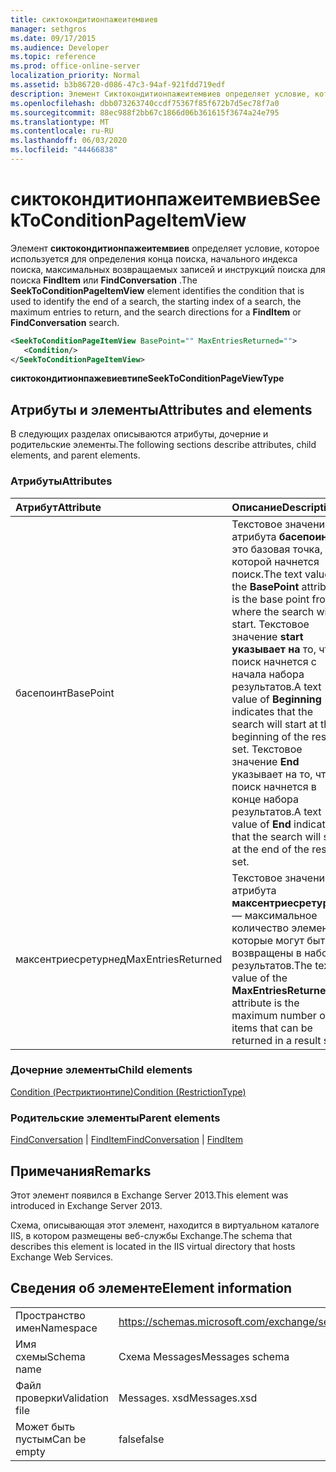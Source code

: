 ```yaml
---
title: сиктокондитионпажеитемвиев
manager: sethgros
ms.date: 09/17/2015
ms.audience: Developer
ms.topic: reference
ms.prod: office-online-server
localization_priority: Normal
ms.assetid: b3b86720-d086-47c3-94af-921fdd719edf
description: Элемент Сиктокондитионпажеитемвиев определяет условие, которое используется для определения конца поиска, начального индекса поиска, максимальных возвращаемых записей и инструкций поиска для поиска FindItem или FindConversation.
ms.openlocfilehash: dbb073263740ccdf75367f85f672b7d5ec78f7a0
ms.sourcegitcommit: 88ec988f2bb67c1866d06b361615f3674a24e795
ms.translationtype: MT
ms.contentlocale: ru-RU
ms.lasthandoff: 06/03/2020
ms.locfileid: "44466838"
---
```

# <a name="seektoconditionpageitemview"></a><span data-ttu-id="39de4-103">сиктокондитионпажеитемвиев</span><span class="sxs-lookup"><span data-stu-id="39de4-103">SeekToConditionPageItemView</span></span>

<span data-ttu-id="39de4-104">Элемент **сиктокондитионпажеитемвиев** определяет условие, которое используется для определения конца поиска, начального индекса поиска, максимальных возвращаемых записей и инструкций поиска для поиска **FindItem** или **FindConversation** .</span><span class="sxs-lookup"><span data-stu-id="39de4-104">The **SeekToConditionPageItemView** element identifies the condition that is used to identify the end of a search, the starting index of a search, the maximum entries to return, and the search directions for a **FindItem** or **FindConversation** search.</span></span> 
  
```XML
<SeekToConditionPageItemView BasePoint="" MaxEntriesReturned="">
   <Condition/>
</SeekToConditionPageItemView>
```

 <span data-ttu-id="39de4-105">**сиктокондитионпажевиевтипе**</span><span class="sxs-lookup"><span data-stu-id="39de4-105">**SeekToConditionPageViewType**</span></span>
## <a name="attributes-and-elements"></a><span data-ttu-id="39de4-106">Атрибуты и элементы</span><span class="sxs-lookup"><span data-stu-id="39de4-106">Attributes and elements</span></span>

<span data-ttu-id="39de4-107">В следующих разделах описываются атрибуты, дочерние и родительские элементы.</span><span class="sxs-lookup"><span data-stu-id="39de4-107">The following sections describe attributes, child elements, and parent elements.</span></span>
  
### <a name="attributes"></a><span data-ttu-id="39de4-108">Атрибуты</span><span class="sxs-lookup"><span data-stu-id="39de4-108">Attributes</span></span>

|<span data-ttu-id="39de4-109">**Атрибут**</span><span class="sxs-lookup"><span data-stu-id="39de4-109">**Attribute**</span></span>|<span data-ttu-id="39de4-110">**Описание**</span><span class="sxs-lookup"><span data-stu-id="39de4-110">**Description**</span></span>|
|:-----|:-----|
|<span data-ttu-id="39de4-111">басепоинт</span><span class="sxs-lookup"><span data-stu-id="39de4-111">BasePoint</span></span>  <br/> |<span data-ttu-id="39de4-112">Текстовое значение атрибута **басепоинт** — это базовая точка, с которой начнется поиск.</span><span class="sxs-lookup"><span data-stu-id="39de4-112">The text value of the **BasePoint** attribute is the base point from where the search will start.</span></span> <span data-ttu-id="39de4-113">Текстовое значение **start указывает на** то, что поиск начнется с начала набора результатов.</span><span class="sxs-lookup"><span data-stu-id="39de4-113">A text value of **Beginning** indicates that the search will start at the beginning of the result set.</span></span> <span data-ttu-id="39de4-114">Текстовое значение **End** указывает на то, что поиск начнется в конце набора результатов.</span><span class="sxs-lookup"><span data-stu-id="39de4-114">A text value of **End** indicates that the search will start at the end of the result set.</span></span>  <br/> |
|<span data-ttu-id="39de4-115">максентриесретурнед</span><span class="sxs-lookup"><span data-stu-id="39de4-115">MaxEntriesReturned</span></span>  <br/> |<span data-ttu-id="39de4-116">Текстовое значение атрибута **максентриесретурнед** — максимальное количество элементов, которые могут быть возвращены в наборе результатов.</span><span class="sxs-lookup"><span data-stu-id="39de4-116">The text value of the **MaxEntriesReturned** attribute is the maximum number of items that can be returned in a result set.</span></span>  <br/> |
   
### <a name="child-elements"></a><span data-ttu-id="39de4-117">Дочерние элементы</span><span class="sxs-lookup"><span data-stu-id="39de4-117">Child elements</span></span>

[<span data-ttu-id="39de4-118">Condition (Рестриктионтипе)</span><span class="sxs-lookup"><span data-stu-id="39de4-118">Condition (RestrictionType)</span></span>](condition-restrictiontype.md)
  
### <a name="parent-elements"></a><span data-ttu-id="39de4-119">Родительские элементы</span><span class="sxs-lookup"><span data-stu-id="39de4-119">Parent elements</span></span>

<span data-ttu-id="39de4-120">[FindConversation](findconversation.md)  |  [FindItem](finditem.md)</span><span class="sxs-lookup"><span data-stu-id="39de4-120">[FindConversation](findconversation.md) | [FindItem](finditem.md)</span></span>
  
## <a name="remarks"></a><span data-ttu-id="39de4-121">Примечания</span><span class="sxs-lookup"><span data-stu-id="39de4-121">Remarks</span></span>

<span data-ttu-id="39de4-122">Этот элемент появился в Exchange Server 2013.</span><span class="sxs-lookup"><span data-stu-id="39de4-122">This element was introduced in Exchange Server 2013.</span></span>
  
<span data-ttu-id="39de4-123">Схема, описывающая этот элемент, находится в виртуальном каталоге IIS, в котором размещены веб-службы Exchange.</span><span class="sxs-lookup"><span data-stu-id="39de4-123">The schema that describes this element is located in the IIS virtual directory that hosts Exchange Web Services.</span></span>
  
## <a name="element-information"></a><span data-ttu-id="39de4-124">Сведения об элементе</span><span class="sxs-lookup"><span data-stu-id="39de4-124">Element information</span></span>

|||
|:-----|:-----|
|<span data-ttu-id="39de4-125">Пространство имен</span><span class="sxs-lookup"><span data-stu-id="39de4-125">Namespace</span></span>  <br/> |https://schemas.microsoft.com/exchange/services/2006/messages  <br/> |
|<span data-ttu-id="39de4-126">Имя схемы</span><span class="sxs-lookup"><span data-stu-id="39de4-126">Schema name</span></span>  <br/> |<span data-ttu-id="39de4-127">Схема Messages</span><span class="sxs-lookup"><span data-stu-id="39de4-127">Messages schema</span></span>  <br/> |
|<span data-ttu-id="39de4-128">Файл проверки</span><span class="sxs-lookup"><span data-stu-id="39de4-128">Validation file</span></span>  <br/> |<span data-ttu-id="39de4-129">Messages. xsd</span><span class="sxs-lookup"><span data-stu-id="39de4-129">Messages.xsd</span></span>  <br/> |
|<span data-ttu-id="39de4-130">Может быть пустым</span><span class="sxs-lookup"><span data-stu-id="39de4-130">Can be empty</span></span>  <br/> |<span data-ttu-id="39de4-131">false</span><span class="sxs-lookup"><span data-stu-id="39de4-131">false</span></span>  <br/> |
   


